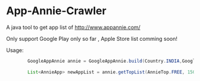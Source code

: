 # App-Annie-Crawler

A java tool to get app list of http://www.appannie.com/ 

Only support Google Play only so far , Apple Store list comming soon!

Usage:
```java
		GoogleAppAnnie annie = GoogleAppAnnie.build(Country.INDIA,GoogleCategory.ALL,"2016-03-15");
		
		List<AnnieApp> newAppList = annie.getTopList(AnnieTop.FREE, 150);
		
```
